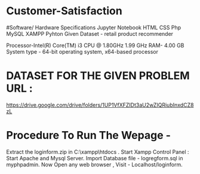 # Customer-Satisfaction
#Software/ Hardware Specifications
Jupyter Notebook
HTML
CSS
Php
MySQL
XAMPP
Pyhton
Given Dataset - retail product recommender


Processor-Intel(R) Core(TM) i3 CPU @ 1.80GHz
1.99 GHz
RAM- 4.00 GB
System type - 64-bit operating system,
x64-based processor
# DATASET FOR THE GIVEN PROBLEM URL : 
https://drive.google.com/drive/folders/1UP1VfXFZIDt3aU2wZIQRiubInxdCZ8zL


# Procedure To Run The Wepage -

Extract the loginform.zip in C:\xampp\htdocs .
Start Xampp Control Panel : Start Apache and Mysql Server.
Import Database file - logregform.sql in myphpadmin.
Now Open any web browser  ,  Visit - Localhost/loginform.

